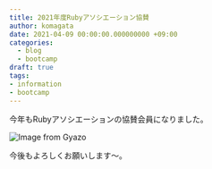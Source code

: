 ```yaml
---
title: 2021年度Rubyアソシエーション協賛
author: komagata
date: 2021-04-09 00:00:00.000000000 +09:00
categories:
  - blog
  - bootcamp
draft: true
tags:
- information
- bootcamp
---
```

今年もRubyアソシエーションの協賛会員になりました。

![Image from Gyazo](https://i.gyazo.com/1f9c8698c001581c214f887af5fe6aa5.png)

今後もよろしくお願いします〜。
